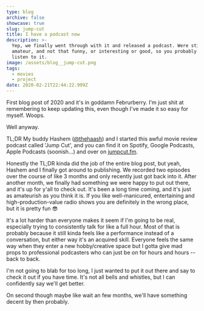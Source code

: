 ```yaml
---
type: blog
archive: false
showcase: true
slug: jump-cut
title: I have a podcast now
description: >-
  Yep, we finally went through with it and released a podcast. Were still
  amateur, and not that funny, or interesting or good, so you probably shouldn't
  listen to it.
image: /assets/blog__jump-cut.png
tags:
  - movies
  - project
date: 2020-02-21T22:44:22.999Z
---
```

First blog post of 2020 and it's in goddamn Februrberry. I'm just shit at remembering to keep updating this, even though I've made it so easy for myself. Woops. 

Well anyway.

TL;DR My buddy Hashem ([@thehaash](https://twitter.com/thehaash)) and I started this awful movie review podcast called 'Jump Cut', and you can find it on Spotify, Google Podcasts, Apple Podcasts (soonish...) and over on [jumpcut.fm](https://jumpcut.fm).

Honestly the TL;DR kinda did the job of the entire blog post, but yeah, Hashem and I finally got around to publishing. We recorded two episodes over the course of like 3 months and only recently just got back into it. After another month, we finally had something we were happy to put out there, and it's up for y'all to check out. It's been a long time coming, and it's just as amateurish as you think it is. If you like well-manicured, entertaining and high-production-value radio shows you are definitely in the wrong place, but it is pretty fun 😎

It's a lot harder than everyone makes it seem if I'm going to be real, especially trying to consistently talk for like a full hour. Most of that is probably because it still kinda feels like a performance instead of a conversation, but either way it's an acquired skill. Everyone feels the same way when they enter a new hobby/creative space but I gotta give mad props to professional podcasters who can just be _on_ for hours and hours -- back to back.

I'm not going to blab for too long, I just wanted to put it out there and say to check it out if you have time. It's not all bells and whistles, but I can confidently say we'll get better.

On second though maybe like wait an few months, we'll have something decent by then probably.
